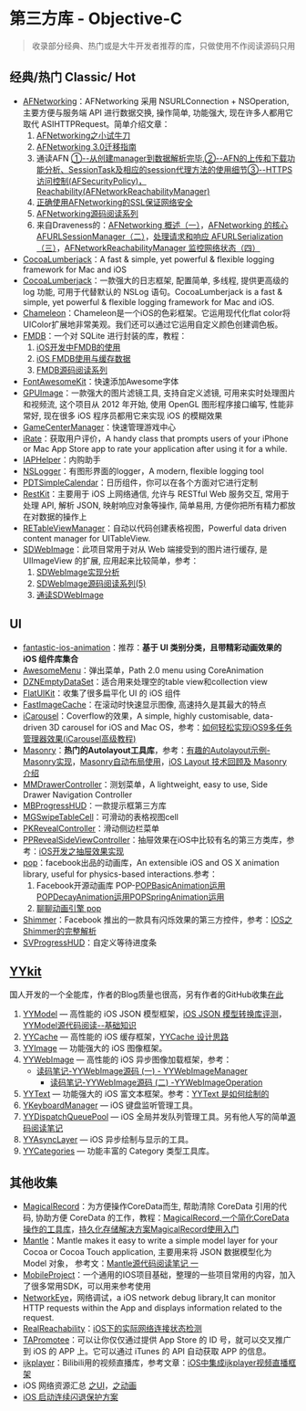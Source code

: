 # 第三方库 - Objective-C
> 收录部分经典、热门或是大牛开发者推荐的库，只做使用不作阅读源码只用

## 经典/热门 Classic/ Hot
- [AFNetworking][1]：AFNetworking 采用 NSURLConnection + NSOperation, 主要方便与服务端 API 进行数据交换, 操作简单, 功能强大, 现在许多人都用它取代 ASIHTTPRequest。简单介绍文章：
	1. [AFNetworking之小试牛刀][2]
	2. [AFNetworking 3.0迁移指南][3]
	3. 通读AFN [①--从创建manager到数据解析完毕][4],[②--AFN的上传和下载功能分析、SessionTask及相应的session代理方法的使用细节][5][③--HTTPS访问控制(AFSecurityPolicy)，Reachability(AFNetworkReachabilityManager)][6]
	4. [正确使用AFNetworking的SSL保证网络安全][7]
	5. [AFNetworking源码阅读系列][8]
	6. 来自Draveness的：[AFNetworking 概述（一）][9]，[AFNetworking 的核心 AFURLSessionManager（二）][10]，[处理请求和响应 AFURLSerialization（三）][11]，[AFNetworkReachabilityManager 监控网络状态（四）][12]
- [CocoaLumberjack][13]：A fast & simple, yet powerful & flexible logging framework for Mac and iOS
- [CocoaLumberjack][14]：一款强大的日志框架, 配置简单, 多线程, 提供更高级的 log 功能, 可用于代替默认的 NSLog 语句。CocoaLumberjack is a fast & simple, yet powerful & flexible logging framework for Mac and iOS.
- [Chameleon][15]：Chameleon是一个iOS的色彩框架。它运用现代化flat color将UIColor扩展地非常美观。我们还可以通过它运用自定义颜色创建调色板。
- [FMDB][16]：一个对 SQLite 进行封装的库，教程：
	1. [iOS开发中FMDB的使用][17]
	2. [iOS FMDB使用与缓存数据][18]
	3. [FMDB源码阅读系列][19]
- [FontAwesomeKit][20]：快速添加Awesome字体
- [GPUImage][21]：一款强大的图片滤镜工具, 支持自定义滤镜, 可用来实时处理图片和视频流, 这个项目从 2012 年开始, 使用 OpenGL 图形程序接口编写, 性能非常好, 现在很多 iOS 程序员都用它来实现 iOS 的模糊效果
- [GameCenterManager][22]：快速管理游戏中心
- [iRate][23]：获取用户评价，A handy class that prompts users of your iPhone or Mac App Store app to rate your application after using it for a while. 
- [IAPHelper][24]：内购助手
- [NSLogger][25]：有图形界面的logger，A modern, flexible logging tool
- [PDTSimpleCalendar][26]：日历组件，你可以在各个方面对它进行定制
- [RestKit][27]：主要用于 iOS 上网络通信, 允许与 RESTful Web 服务交互, 常用于处理 API, 解析 JSON, 映射响应对象等操作, 简单易用, 方便你把所有精力都放在对数据的操作上
- [RETableViewManager][28]：自动以代码创建表格视图，Powerful data driven content manager for UITableView.
- [SDWebImage][29]：此项目常用于对从 Web 端接受到的图片进行缓存, 是 UIImageView 的扩展, 应用起来比较简单，参考：
	1. [SDWebImage实现分析][30]
	2. [SDWebImage源码阅读系列(5)][31]
	3. [通读SDWebImage][32]

## UI
- [fantastic-ios-animation][33]：推荐：**基于 UI 类别分类，且带精彩动画效果的 iOS 组件库集合**
- [AwesomeMenu][34]：弹出菜单，Path 2.0 menu using CoreAnimation
- [DZNEmptyDataSet][35]：适合用来处理空的table view和collection view
- [FlatUIKit][36]：收集了很多扁平化 UI 的 iOS 组件
- [FastImageCache][37]：在滚动时快速显示图像, 高速持久是其最大的特点
- [iCarousel][38]：Coverflow的效果，A simple, highly customisable, data-driven 3D carousel for iOS and Mac OS，参考：[如何轻松实现iOS9多任务管理器效果(iCarousel高级教程)][39]
- [Masonry][40]：**热门的Autolayout工具库**，参考：[有趣的Autolayout示例-Masonry实现][41]，[Masonry自动布局使用][42]，[iOS Layout 技术回顾及 Masonry 介绍][43]
- [MMDrawerController][44]：测划菜单，A lightweight, easy to use, Side Drawer Navigation Controller
- [MBProgressHUD][45]：一款提示框第三方库
- [MGSwipeTableCell][46]：可滑动的表格视图cell
- [PKRevealController][47]：滑动侧边栏菜单
- [PPRevealSideViewController][48]：抽屉效果在iOS中比较有名的第三方类库，参考：[iOS开发之抽屉效果实现][49]
- [pop][50]：facebook出品的动画库，An extensible iOS and OS X animation library, useful for physics-based interactions.参考：
	1. Facebook开源动画库 POP-[POPBasicAnimation运用][51][POPDecayAnimation运用][52][POPSpringAnimation运用][53]
	2. [聊聊动画引擎 pop][54]
- [Shimmer][55]：Facebook 推出的一款具有闪烁效果的第三方控件，参考：[IOS之Shimmer的完整解析][56]
- [SVProgressHUD][57]：自定义等待进度条


## [YYkit][58]
国人开发的一个全能库，作者的Blog质量也很高，另有作者的GitHub收集[在此][59]
1. [YYModel][60] — 高性能的 iOS JSON 模型框架，[iOS JSON 模型转换库评测][61]，[YYModel源代码阅读--基础知识][62]
2. [YYCache][63] — 高性能的 iOS 缓存框架，[YYCache 设计思路][64]
3. [YYImage][65] — 功能强大的 iOS 图像框架。
4. [YYWebImage][66] — 高性能的 iOS 异步图像加载框架，参考：
	- [读码笔记-YYWebImage源码 (一) - YYWebImageManager][67]
		- [读码笔记-YYWebImage源码 (二) -YYWebImageOperation][68]
5. [YYText][69] — 功能强大的 iOS 富文本框架。参考：[YYText 是如何绘制的][70]
6. [YKeyboardManager][71] — iOS 键盘监听管理工具。
7. [YYDispatchQueuePool][72] — iOS 全局并发队列管理工具。另有他人写的简单[源码阅读笔记][73]
8. [YYAsyncLayer][74] — iOS 异步绘制与显示的工具。
9. [YYCategories][75] — 功能丰富的 Category 类型工具库。


## 其他收集
- [MagicalRecord][76]：为方便操作CoreData而生, 帮助清除 CoreData 引用的代码, 协助方便 CoreData 的工作，教程：[MagicalRecord,一个简化CoreData操作的工具库][77]，[持久化存储解决方案MagicalRecord使用入门][78]
- [Mantle][79]：Mantle makes it easy to write a simple model layer for your Cocoa or Cocoa Touch application, 主要用来将 JSON 数据模型化为 Model 对象， 参考文：[Mantle源代码阅读笔记 一][80]
- [MobileProject][81]：一个通用的IOS项目基础，整理的一些项目常用的内容，加入了很多常用SDK，可以用来参考使用
- [NetworkEye][82]，网络调试，a iOS network debug library,It can monitor HTTP requests within the App and displays information related to the request.
- [RealReachability][83]：[iOS下的实际网络连接状态检测][84]
- [TAPromotee][85]：可以让你仅仅通过提供 App Store 的 ID 号，就可以交叉推广到 iOS 的 APP 上。它可以通过 iTunes 的 API 自动获取 APP 的信息。
- [ijkplayer][86]：Bilibili用的视频直播库，参考文章：[iOS中集成ijkplayer视频直播框架][87]
- iOS 网络资源汇总 [之UI][88]，[之动画][89]
- [iOS 启动连续闪退保护方案][90]

[1]:	https://github.com/AFNetworking/AFNetworking "AFNetworking"
[2]:	http://www.jianshu.com/p/8cc137ac26f0 "AFNetworking之小试牛刀"
[3]:	http://www.jianshu.com/p/047463a7ce9b "AFNetworking 3.0迁移指南"
[4]:	http://www.cnblogs.com/Mike-zh/p/5167017.html "通读AFN①--从创建manager到数据解析完毕"
[5]:	http://www.cnblogs.com/Mike-zh/p/5172389.html "通读AFN②--AFN的上传和下载功能分析、SessionTask及相应的session代理方法的使用细节"
[6]:	http://www.cnblogs.com/Mike-zh/p/5174238.html "通读AFN③--HTTPS访问控制(AFSecurityPolicy)，Reachability(AFNetworkReachabilityManager)"
[7]:	http://www.jianshu.com/p/4102b817ff2f "正确使用AFNetworking的SSL保证网络安全"
[8]:	http://www.cnblogs.com/polobymulberry/category/785705.html "AFNetworking源码阅读系列"
[9]:	http://draveness.me/afnetworking1/ "AFNetworking 概述（一）"
[10]:	http://draveness.me/afnetworking2/ "AFNetworking 的核心 AFURLSessionManager（二）"
[11]:	http://draveness.me/afnetworking3/ "处理请求和响应 AFURLSerialization（三）"
[12]:	http://draveness.me/afnetworking4/ "AFNetworkReachabilityManager 监控网络状态（四）"
[13]:	https://github.com/CocoaLumberjack/CocoaLumberjack "CocoaLumberjack"
[14]:	https://github.com/CocoaLumberjack/CocoaLumberjack "CocoaLumberjack"
[15]:	https://github.com/ViccAlexander/Chameleon "Chameleon"
[16]:	https://github.com/ccgus/fmdb "FMDB"
[17]:	http://www.cnblogs.com/jerehedu/p/5025950.html "iOS开发中FMDB的使用"
[18]:	http://www.jianshu.com/p/968c381cb7d7 "iOS FMDB使用与缓存数据"
[19]:	http://www.cnblogs.com/polobymulberry/category/789988.html "FMDB源码阅读系列(2)"
[20]:	https://github.com/PrideChung/FontAwesomeKit "FontAwesomeKit"
[21]:	https://github.com/BradLarson/GPUImage "GPUImage"
[22]:	https://github.com/nihalahmed/GameCenterManager "GameCenterManager"
[23]:	https://github.com/nicklockwood/iRate "iRate"
[24]:	https://github.com/saturngod/IAPHelper "IAPHelper"
[25]:	https://github.com/fpillet/NSLogger "NSLogger"
[26]:	https://github.com/jivesoftware/PDTSimpleCalendar "PDTSimpleCalendar"
[27]:	https://github.com/RestKit/RestKit "RestKit"
[28]:	https://github.com/romaonthego/RETableViewManager "RETableViewManager"
[29]:	https://github.com/rs/SDWebImage "SDWebImage"
[30]:	http://southpeak.github.io/blog/2015/02/07/sourcecode-sdwebimage/ "SDWebImage实现分析"
[31]:	http://www.cnblogs.com/polobymulberry/category/785704.html "SDWebImage源码阅读系列(5)"
[32]:	http://zzk.cnblogs.com/s?w=blog:Mike-zh%20%E9%80%9A%E8%AF%BBSDWebImage "通读SDWebImage"
[33]:	https://github.com/onmyway133/fantastic-ios-animation "fantastic-ios-animation"
[34]:	https://github.com/levey/AwesomeMenu "AwesomeMenu"
[35]:	https://github.com/dzenbot/DZNEmptyDataSet "DZNEmptyDataSet"
[36]:	https://github.com/Grouper/FlatUIKit "FlatUIKit"
[37]:	https://github.com/path/FastImageCache "FastImageCache"
[38]:	https://github.com/nicklockwood/iCarousel "iCarousel"
[39]:	http://www.cnblogs.com/jgCho/p/5275408.html "如何轻松实现iOS9多任务管理器效果(iCarousel高级教程)"
[40]:	https://github.com/SnapKit/Masonry "Masonry"
[41]:	http://tutuge.me/2015/05/23/autolayout-example-with-masonry/ "有趣的Autolayout示例-Masonry实现"
[42]:	http://www.cnblogs.com/salam/p/5054474.html "Masonry自动布局使用"
[43]:	http://www.taijicoder.com/2015/12/12/iOS-Layout-and-Masnory/ "iOS Layout 技术回顾及 Masonry 介绍"
[44]:	https://github.com/mutualmobile/MMDrawerController "MMDrawerController"
[45]:	https://github.com/jdg/MBProgressHUD "MBProgressHUD"
[46]:	https://github.com/MortimerGoro/MGSwipeTableCell "MGSwipeTableCell"
[47]:	https://github.com/pkluz/PKRevealController "PKRevealController"
[48]:	https://github.com/ipup/PPRevealSideViewController "PPRevealSideViewController"
[49]:	http://ios.jobbole.com/83402/ "iOS开发之抽屉效果实现"
[50]:	https://github.com/facebook/pop "pop"
[51]:	http://www.cnblogs.com/wujy/p/5191220.html "Facebook开源动画库 POP-POPBasicAnimation运用"
[52]:	http://www.cnblogs.com/wujy/p/5194029.html "Facebook开源动画库 POP-POPDecayAnimation运用"
[53]:	http://www.cnblogs.com/wujy/p/5191521.html "Facebook开源动画库 POP-POPSpringAnimation运用"
[54]:	http://ios.jobbole.com/84717/
[55]:	https://github.com/facebook/Shimmer "Shimmer"
[56]:	http://www.jianshu.com/p/3c58af1a2460 "IOS之Shimmer的完整解析"
[57]:	https://github.com/TransitApp/SVProgressHUD "SVProgressHUD"
[58]:	https://github.com/ibireme/YYKit
[59]:	http://github.ibireme.com/github/list/ios/#
[60]:	https://github.com/ibireme/YYModel
[61]:	http://blog.ibireme.com/2015/10/23/ios_model_framework_benchmark/ "iOS JSON 模型转换库评测"
[62]:	http://www.jianshu.com/p/198af7042b2d "YYModel源代码阅读--基础知识"
[63]:	https://github.com/ibireme/YYCache
[64]:	http://blog.ibireme.com/2015/10/26/yycache/ "YYCache 设计思路"
[65]:	https://github.com/ibireme/YYImage
[66]:	https://github.com/ibireme/YYWebImage
[67]:	http://huangshaohua.cn/2015/12/29/du-ma-bi-ji-yywebimageyuan-ma/ "读码笔记-YYWebImage源码 (一) - YYWebImageManager"
[68]:	http://huangshaohua.cn/2016/01/02/du-ma-bi-ji-yywebimageyuan-ma-er-yywebimageoperation/ "读码笔记-YYWebImage源码 (二) -YYWebImageOperation"
[69]:	https://github.com/ibireme/YYText
[70]:	https://github.com/lzwjava/OpenSourceNotes "OpenSourceNotes"
[71]:	https://github.com/ibireme/YYKeyboardManager "YYKeyboardManager"
[72]:	https://github.com/ibireme/YYDispatchQueuePool "YYDispatchQueuePool"
[73]:	http://kittenyang.com/yydispatchqueuepool-learning-note/ "YYDispatchQueuePool 源码阅读笔记"
[74]:	https://github.com/ibireme/YYAsyncLayer "YYAsyncLayer"
[75]:	https://github.com/ibireme/YYCategories
[76]:	https://github.com/magicalpanda/MagicalRecord "MagicalRecord"
[77]:	http://segmentfault.com/a/1190000004132110 "MagicalRecord,一个简化CoreData操作的工具库"
[78]:	http://www.cocoachina.com/ios/20151214/14649.html
[79]:	https://github.com/Mantle/Mantle "Mantle"
[80]:	http://blog.csdn.net/colorapp/article/details/50277317 "Mantle源代码阅读笔记 一"
[81]:	https://github.com/wujunyang/MobileProject "MobileProject"
[82]:	https://github.com/coderyi/NetworkEye "NetworkEye"
[83]:	https://github.com/dustturtle/RealReachability "RealReachability"
[84]:	http://www.cocoachina.com/ios/20160224/15407.html
[85]:	https://github.com/JanC/TAPromotee "TAPromotee"
[86]:	https://github.com/Bilibili/ijkplayer "ijkplayer"
[87]:	http://www.jianshu.com/p/1f06b27b3ac0 "iOS中集成ijkplayer视频直播框架"
[88]:	http://www.jianshu.com/p/2ba717122951 "iOS 网络资源汇总之UI"
[89]:	http://www.jianshu.com/p/91b5cfad5d89 "iOS 网络资源汇总之动画"
[90]:	http://wereadteam.github.io/2016/05/23/GYBootingProtection/